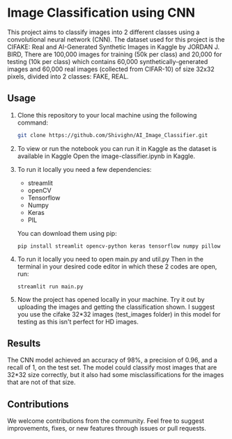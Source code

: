 # Image Classification using CNN

This project aims to classify images into 2 different classes using a convolutional neural network (CNN). The dataset used for this project is the CIFAKE: Real and AI-Generated Synthetic Images in Kaggle by JORDAN J. BIRD, There are 100,000 images for training (50k per class) and 20,000 for testing (10k per class) which contains 60,000 synthetically-generated images and 60,000 real images (collected from CIFAR-10) of size 32x32 pixels, divided into 2 classes: FAKE, REAL.

## Usage
1. Clone this repository to your local machine using the following command:
   ```bash
   git clone https://github.com/Shivighn/AI_Image_Classifier.git
   ```
2. To view or run the notebook you can run it in Kaggle as the dataset is available in Kaggle
     Open the image-classifier.ipynb in Kaggle.
3. To run it locally you need a few dependencies:
   - streamlit
   - openCV
   - Tensorflow
   - Numpy
   - Keras
   - PIL

    You can download them using pip:
   ```
   pip install streamlit opencv-python keras tensorflow numpy pillow
   ```
   
4. To run it locally you need to open main.py and util.py
   Then in the terminal in your desired code editor in which these 2 codes are open, run:
   ```
   streamlit run main.py
   ```
5. Now the project has opened locally in your machine.
   Try it out by uploading the images and getting the classification shown.
   I suggest you use the cifake 32*32 images (test_images folder) in this model for testing as this isn't perfect for HD images.

## Results
The CNN model achieved an accuracy of 98%, a precision of 0.96, and a recall of 1, on the test set. The model could classify most images that are 32*32 size correctly, but it also had some misclassifications for the images that are not of that size.

## Contributions
We welcome contributions from the community. Feel free to suggest improvements, fixes, or new features through issues or pull requests.
